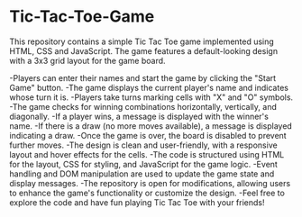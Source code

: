 # Tic-Tac-Toe-Game
This repository contains a simple Tic Tac Toe game implemented using HTML, CSS and JavaScript.
The game features a default-looking design with a 3x3 grid layout for the game board.

-Players can enter their names and start the game by clicking the "Start Game" button.
-The game displays the current player's name and indicates whose turn it is.
-Players take turns marking cells with "X" and "O" symbols.
-The game checks for winning combinations horizontally, vertically, and diagonally.
-If a player wins, a message is displayed with the winner's name.
-If there is a draw (no more moves available), a message is displayed indicating a draw.
-Once the game is over, the board is disabled to prevent further moves.
-The design is clean and user-friendly, with a responsive layout and hover effects for the cells.
-The code is structured using HTML for the layout, CSS for styling, and JavaScript for the game logic.
-Event handling and DOM manipulation are used to update the game state and display messages.
-The repository is open for modifications, allowing users to enhance the game's functionality or customize the design.
-Feel free to explore the code and have fun playing Tic Tac Toe with your friends!
